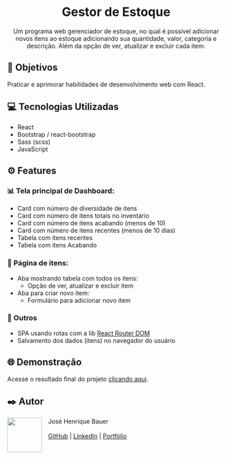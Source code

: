 <h1 align="center">Gestor de Estoque</h1>

<p align="center">Um programa web gerenciador de estoque, no qual  é possível adicionar novos itens ao estoque adicionando sua quantidade, valor, categoria e descrição. Além da opção de ver, atualizar e excluir cada item.</p>

## 🚀 Objetivos

Praticar e aprimorar habilidades de desenvolvimento web com React.

## 💻 Tecnologias Utilizadas

- React
- Bootstrap / react-bootstrap
- Sass (scss)
- JavaScript
  
## ⚙️ Features

### 📊 Tela principal de Dashboard:
  - Card com número de diversidade de itens
  - Card com número de itens totais no inventário
  - Card com número de itens acabando (menos de 10)
  - Card com número de itens recentes (menos de 10 dias)
  - Tabela com itens recentes
  - Tabela com itens Acabando

### 📝 Página de itens:
  - Aba mostrando tabela com todos os itens:
    * Opção de ver, atualizar e excluir item
  - Aba para criar novo item:
    * Formulário para adicionar novo item

### 📍 Outros
  - SPA usando rotas com a lib <a href="https://www.npmjs.com/package/react-router-dom">React Router DOM</a>
  - Salvamento dos dados (itens) no navegador do usuário

## 🌐 Demonstração
Acesse o resultado final do projeto <a href="https://gestor-de-estoque-theta.vercel.app">clicando aqui</a>.

## ✒️ Autor
<p>
  <img align=left margin=10 width=80 src="https://avatars.githubusercontent.com/u/104539756?v=4"/>
  <p>&nbsp&nbsp&nbspJosé Henrique Bauer<br><br>
  &nbsp&nbsp&nbsp<a href="https://github.com/josebauer">GitHub</a>&nbsp;|&nbsp;<a href="https://www.linkedin.com/in/jose-henrique-bauer">LinkedIn</a>&nbsp;|&nbsp;<a href="https://josebauer.com.br">Portfólio</a>
  </p>
</p>
